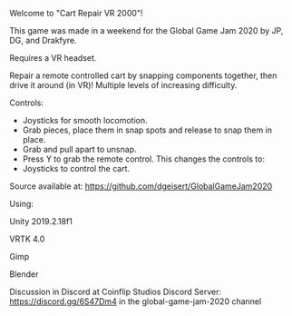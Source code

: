 Welcome to "Cart Repair VR 2000"!

This game was made in a weekend for the Global Game Jam 2020
by JP, DG, and Drakfyre.

Requires a VR headset.

Repair a remote controlled cart by snapping components together,
then drive it around (in VR)! Multiple levels of increasing difficulty.

Controls:

- Joysticks for smooth locomotion.
- Grab pieces, place them in snap spots and release to snap them in place.
- Grab and pull apart to unsnap.
- Press Y to grab the remote control. This changes the controls to:
- Joysticks to control the cart.

Source available at:
https://github.com/dgeisert/GlobalGameJam2020

Using:

Unity 2019.2.18f1

VRTK 4.0

Gimp

Blender

Discussion in Discord at Coinflip Studios Discord Server: https://discord.gg/6S47Dm4
in the global-game-jam-2020 channel
